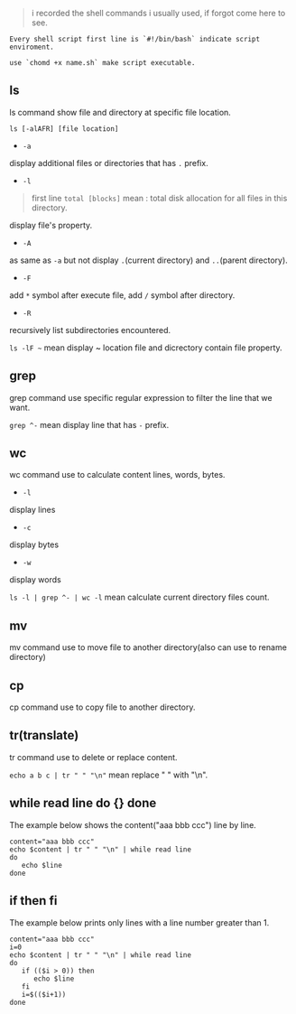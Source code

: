 > i recorded the shell commands i usually used, if forgot come here to see.

```
Every shell script first line is `#!/bin/bash` indicate script enviroment.

use `chomd +x name.sh` make script executable.
```

## ls

ls command show file and directory at specific file location.

`ls [-alAFR] [file location]`

- `-a`

display additional files or directories that has `.` prefix.

- `-l`

> first line `total [blocks]` mean : total disk allocation for all files in this directory.

display file's property.

- `-A`

as same as `-a` but not display `.`(current directory) and `..`(parent directory).

- `-F`

add `*` symbol after execute file, add `/` symbol after directory.

- `-R`

recursively list subdirectories encountered.

`ls -lF ~` mean display ~ location file and dicrectory contain file property.

## grep

grep command use specific regular expression to filter the line that we want.

`grep ^-` mean display line that has `-` prefix.

## wc

wc command use to calculate content lines, words, bytes.

- `-l` 

display lines

- `-c`

display bytes

- `-w` 

display words

`ls -l | grep ^- | wc -l` mean calculate current directory files count.

## mv

mv command use to move file to another directory(also can use to rename directory)

## cp

cp command use to copy file to another directory.

## tr(translate)

tr command use to delete or replace content.

`echo a b c | tr " " "\n"` mean replace " " with "\n".

## while read line do {} done

The example below shows the content("aaa bbb ccc") line by line.

```
content="aaa bbb ccc"
echo $content | tr " " "\n" | while read line
do
   echo $line
done
```
## if then fi

The example below prints only lines with a line number greater than 1.

```
content="aaa bbb ccc"
i=0
echo $content | tr " " "\n" | while read line
do
   if (($i > 0)) then
      echo $line
   fi
   i=$(($i+1))
done
```